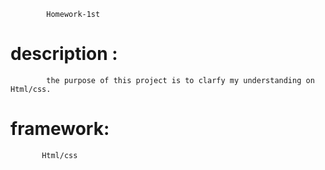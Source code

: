             Homework-1st
# description : 
            the purpose of this project is to clarfy my understanding on Html/css.
# framework:  
           Html/css
           